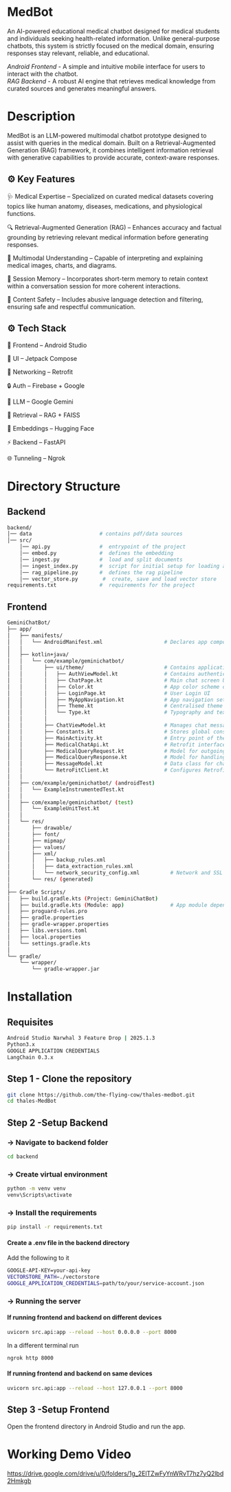 # MedBot
An AI-powered educational medical chatbot designed for medical students and individuals seeking health-related information. Unlike general-purpose chatbots, this system is strictly focused on the medical domain, ensuring responses stay relevant, reliable, and educational.  

*Android Frontend* - A simple and intuitive mobile interface for users to interact with the chatbot.<br>
*RAG Backend* - A robust AI engine that retrieves medical knowledge from curated sources and generates meaningful answers.  

# Description
MedBot is an LLM-powered multimodal chatbot prototype designed to assist with queries in the medical domain. Built on a Retrieval-Augmented Generation (RAG) framework, it combines intelligent information retrieval with generative capabilities to provide accurate, context-aware responses.

## ⚙️ Key Features
🩺 Medical Expertise – Specialized on curated medical datasets covering topics like human anatomy, diseases, medications, and physiological functions.

🔍 Retrieval-Augmented Generation (RAG) – Enhances accuracy and factual grounding by retrieving relevant medical information before generating responses.

🧩 Multimodal Understanding – Capable of interpreting and explaining medical images, charts, and diagrams.

🧠 Session Memory – Incorporates short-term memory to retain context within a conversation session for more coherent interactions.

🚫 Content Safety – Includes abusive language detection and filtering, ensuring safe and respectful communication.

## ⚙️ Tech Stack
📱 Frontend – Android Studio

🎨 UI – Jetpack Compose

🔗 Networking – Retrofit

🔒 Auth – Firebase + Google

🤖 LLM – Google Gemini

🧭 Retrieval – RAG + FAISS

🔡 Embeddings – Hugging Face

⚡ Backend – FastAPI

🌐 Tunneling – Ngrok

# Directory Structure
## Backend
```bash
backend/
│── data                      # contains pdf/data sources
│── src/
    │── api.py                #  entrypoint of the project
    │── embed.py              #  defines the embedding
    │── ingest.py             #  load and split documents
    │── ingest_index.py       #  script for initial setup for loading and storing
    │── rag_pipeline.py       #  defines the rag pipeline
    │── vector_store.py        #  create, save and load vector store
requirements.txt              #  requirements for the project
```
## Frontend    
```bash
GeminiChatBot/
├── app/
│   ├── manifests/
│   │   └── AndroidManifest.xml                    # Declares app components and permissions
│   │
│   ├── kotlin+java/
│   │   └── com/example/geminichatbot/
│   │       ├── ui/theme/                          # Contains application interfaces and different screens
│   │       │   ├── AuthViewModel.kt               # Contains authentication logic and state
│   │       │   ├── ChatPage.kt					   # Main chat screen UI
│   │       │   ├── Color.kt					   # App color scheme definition
│   │       │   ├── LoginPage.kt				   # User Login UI
│   │       │   ├── MyAppNavigation.kt		       # App navigation setup
│   │       │   ├── Theme.kt				       # Centralised theme management 
│   │       │   └── Type.kt				           # Typography and text styles
│   │       │
│   │       ├── ChatViewModel.kt                   # Manages chat messages and API calls
│   │       ├── Constants.kt					   # Stores global constants like API key and URL
│   │       ├── MainActivity.kt					   # Entry point of the app 
│   │       ├── MedicalChatApi.kt				   # Retrofit interface 
│   │       ├── MedicalQueryRequest.kt			   # Model for outgoing queries
│   │       ├── MedicalQueryResponse.kt			   # Model for handling API responses
│   │       ├── MessageModel.kt					   # Data class for chat messages
│   │       └── RetroFitClient.kt				   # Configures Retrofit client and base URL
│   │
│   ├── com/example/geminichatbot/ (androidTest)
│   │   └── ExampleInstrumentedTest.kt
│   │
│   ├── com/example/geminichatbot/ (test)
│   │   └── ExampleUnitTest.kt
│   │
│   └── res/
│       ├── drawable/
│       ├── font/
│       ├── mipmap/
│       ├── values/
│       ├── xml/
│       │   ├── backup_rules.xml
│       │   ├── data_extraction_rules.xml
│       │   └── network_security_config.xml		     # Network and SSL configuration
│       └── res/ (generated)
│
├── Gradle Scripts/
│   ├── build.gradle.kts (Project: GeminiChatBot)
│   ├── build.gradle.kts (Module: app)	             # App module dependencies and plugins
│   ├── proguard-rules.pro
│   ├── gradle.properties
│   ├── gradle-wrapper.properties
│   ├── libs.versions.toml
│   ├── local.properties
│   └── settings.gradle.kts
│
└── gradle/
    └── wrapper/
        └── gradle-wrapper.jar
```
# Installation
## Requisites
```bash
Android Studio Narwhal 3 Feature Drop | 2025.1.3
Python3.x 
GOOGLE APPLICATION CREDENTIALS
LangChain 0.3.x
```

## Step 1 - Clone the repository
```bash
git clone https://github.com/the-flying-cow/thales-medbot.git
cd thales-MedBot
```
## Step 2 -Setup Backend
### -> Navigate to backend folder
```bash
cd backend
```
### -> Create virtual environment
```bash
python -m venv venv
venv\Scripts\activate
```
### -> Install the requirements
```bash
pip install -r requirements.txt
```
#### Create a .env file in the backend directory
Add the following to it
```bash
GOOGLE-API-KEY=your-api-key
VECTORSTORE_PATH=./vectorstore
GOOGLE_APPLICATION_CREDENTIALS=path/to/your/service-account.json
```
### -> Running the server
#### If running frontend and backend on different devices
```bash
uvicorn src.api:app --reload --host 0.0.0.0 --port 8000
```
In a different terminal run
```bash
ngrok http 8000
```
#### If running frontend and backend on same devices
```bash
uvicorn src.api:app --reload --host 127.0.0.1 --port 8000
```
## Step 3 -Setup Frontend
Open the frontend directory in Android Studio and run the app.

# Working Demo Video
https://drive.google.com/drive/u/0/folders/1g_2ElTZwFyYnWRvT7hz7yQ2lbd2Hmkgb
